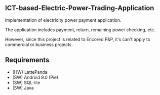 ## ICT-based-Electric-Power-Trading-Application

Implementation of electricity power payment application.

The application includes payment, return, remaining power checking, etc.

However, since this project is related to Encored P&P, it's can't apply to commercial or business projects.

## Requirements
- (HW) LattePanda
- (SW) Android 9.0 (Pie)
- (SW) SQL-lite
- (SW) Java
